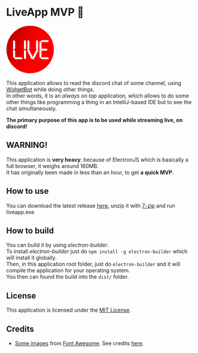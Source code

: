 # LiveApp MVP 🔴

![LiveApp logo](resources/logo/logo-128x.png)

This application allows to read the discord chat of some channel, using [WidgetBot](https://widgetbot.io/) while doing other things. \
In other words, it is an *always on top* application, which allows to do some other things like programming a thing in an IntelliJ-based IDE but to see the chat simultaneously.

**The primary purpose of this app is to be used while streaming live, on discord!**

## WARNING!

This application is **very heavy**: because of ElectronJS which is basically a full browser, it weighs around 160MB. \
It has originally been made in less than an hour, to get **a quick MVP**.

## How to use

You can download the latest release [here](https://github.com/readthedocs-fr/LiveApp-frontend/releases), unzip it with [7-zip](https://www.7-zip.org/) and run liveapp.exe

## How to build

You can build it by using *electron-builder*. \
To install *electron-builder* just do `npm install -g electron-builder` which will install it globally. \
Then, in this application root folder, just do `electron-builder` and it will compile the application for your operating system. \
You then can found the build into the `dist/` folder.

## License

This application is licensed under the [MIT License](LICENSE).

## Credits

- [Some images](assets/fontawesome5) from [Font Awesome](https://fontawesome.com). See credits [here](assets/fontawesome5/README.md).
